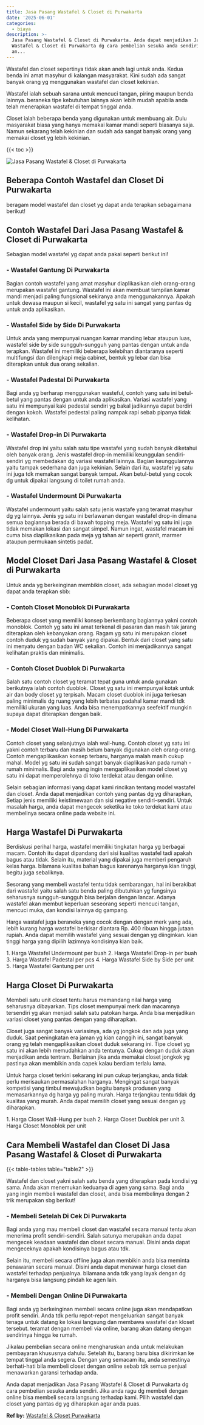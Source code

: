 ```yaml
---
title: Jasa Pasang Wastafel & Closet di Purwakarta
date: '2025-06-01'
categories:
  - biaya
description: >-
  Jasa Pasang Wastafel & Closet di Purwakarta. Anda dapat menjadikan Jasa Pasang
  Wastafel & Closet di Purwakarta dg cara pembelian sesuka anda sendiri. Jika
  an...
---
```


Wastafel dan closet sepertinya tidak akan aneh lagi untuk anda. Kedua benda ini amat masyhur di kalangan masyarakat. Kini sudah ada sangat banyak orang yg menggunakan wastafel dan closet kekinian.

Wastafel ialah sebuah sarana untuk mencuci tangan, piring maupun benda lainnya. beraneka tipe kebutuhan lainnya akan lebih mudah apabila anda telah menerapkan wastafel di tempat tinggal anda.

Closet ialah beberapa benda yang digunakan untuk membuang air. Dulu masyarakat biasa yang hanya memakai kamar mandi seperti biasanya saja. Namun sekarang telah kekinian dan sudah ada sangat banyak orang yang memakai closet yg lebih kekinian.

{{< toc >}}

![Jasa Pasang Wastafel & Closet di Purwakarta](/images/wastafel-closet-murah03.png)

## Beberapa Contoh Wastafel dan Closet Di Purwakarta

beragam model wastafel dan closet yg dapat anda terapkan sebagaimana berikut!

## Contoh Wastafel Dari Jasa Pasang Wastafel & Closet di Purwakarta

Sebagian model wastafel yg dapat anda pakai seperti berikut ini!

### \- Wastafel Gantung Di Purwakarta

Bagian contoh wastafel yang amat masyhur diaplikasikan oleh orang-orang merupakan wastafel gantung. Wastafel ini akan membuat tampilan kamar mandi menjadi paling fungsional sekiranya anda menggunakannya. Apakah untuk dewasa maupun si kecil, wastafel yg satu ini sangat yang pantas dg untuk anda aplikasikan.

### \- Wastafel Side by Side Di Purwakarta

Untuk anda yang mempunyai ruangan kamar manding lebar ataupun luas, wastafel side by side sungguh-sungguh yang pantas dengan untuk anda terapkan. Wastafel ini memiliki beberapa kelebihan diantaranya seperti multifungsi dan dilengkapi meja cabinet, bentuk yg lebar dan bisa diterapkan untuk dua orang sekalian.

### \- Wastafel Padestal Di Purwakarta

Bagi anda yg berharap menggunakan wasteful, contoh yang satu ini betul-betul yang pantas dengan untuk anda aplikasikan. Variasi wastafel yang satu ini mempunyai kaki pedestal sendiri yg bakal jadikannya dapat berdiri dengan kokoh. Wastafel pedestal paling nampak rapi sebab pipanya tidak kelihatan.

### \- Wastafel Drop-in Di Purwakarta

Wastafel drop ini yaitu salah satu tipe wastafel yang sudah banyak diketahui oleh banyak orang. Jenis wastafel drop-in memiliki keunggulan sendiri-sendiri yg membedakan dg variasi wastafel lainnya. Bagian keunggulannya yaitu tampak sederhana dan juga kekinian. Selain dari itu, wastafel yg satu ini juga tdk memakan sangat banyak tempat. Akan betul-betul yang cocok dg untuk dipakai langsung di toilet rumah anda.

### \- Wastafel Undermount Di Purwakarta

Wastafel undermount yaitu salah satu jenis wastafe yang teramat masyhur dg yg lainnya. Jenis yg satu ini berlawanan dengan wastafel drop-in dimana semua bagiannya berada di bawah topping meja. Wastafel yg satu ini juga tidak memakan lokasi dan sangat simpel. Namun ingat, wastafel macam ini cuma bisa diaplikasikan pada meja yg tahan air seperti granit, marmer ataupun permukaan sintetis padat.

## Model Closet Dari Jasa Pasang Wastafel & Closet di Purwakarta

Untuk anda yg berkeinginan membikin closet, ada sebagian model closet yg dapat anda terapkan sbb:

### \- Contoh Closet Monoblok Di Purwakarta

Beberapa closet yang memiliki konsep berkembang bagiannya yakni contoh monoblok. Contoh yg satu ini amat terkenal di pasaran dan masih tak jarang diterapkan oleh kebanyakan orang. Ragam yg satu ini merupakan closet contoh duduk yg sudah banyak yang dipakai. Bentuk dari closet yang satu ini menyatu dengan badan WC sekalian. Contoh ini menjadikannya sangat kelihatan praktis dan minimalis.

### \- Contoh Closet Duoblok Di Purwakarta

Salah satu contoh closet yg teramat tepat guna untuk anda gunakan berikutnya ialah contoh duoblok. Closet yg satu ini mempunyai kotak untuk air dan body closet yg terpisah. Macam closet duoblok ini juga terkesan paling minimalis dg ruang yang lebih terbatas padahal kamar mandi tdk memiliki ukuran yang luas. Anda bisa menempatkannya seefektif mungkin supaya dapat diterapkan dengan baik.

### \- Model Closet Wall-Hung Di Purwakarta

Contoh closet yang selanjutnya ialah wall-hung. Contoh closet yg satu ini yakni contoh terbaru dan masih belum banyak digunakan oleh orang-orang. Contoh mengaplikasikan konsep terbaru, harganya malah masih cukup mahal. Model yg satu ini sudah sangat banyak diaplikasikan pada rumah - rumah minimalis. Bagi anda yang ingin mengaplikasikan model closet yg satu ini dapat memperolehnya di toko terdekat atau dengan online.

Selain sebagian informasi yang dapat kami rincikan tentang model wastafel dan closet. Anda dapat menjadikan contoh yang pantas dg yg diharapkan, Setiap jenis memiliki keistimewaan dan sisi negative sendiri-sendiri. Untuk masalah harga, anda dapat mengecek seketika ke toko terdekat kami atau membelinya secara online pada website ini.

## Harga Wastafel Di Purwakarta

Berdiskusi perihal harga, wastafel memiliki tingkatan harga yg berbagai macam. Contoh itu dapat dipandang dari sisi kualitas wastafel tadi apakah bagus atau tidak. Selain itu, material yang dipakai juga memberi pengaruh kelas harga. bilamana kualitas bahan bagus karenanya harganya kian tinggi, begitu juga sebaliknya.

Sesorang yang membeli wastafel tentu tidak sembarangan, hal ini berakibat dari wastafel yaitu salah satu benda paling dibutuhkan yg fungsinya seharusnya sungguh-sungguh bisa berjalan dengan lancar. Adanya wastafel akan membut keperluan seseorang seperti mencuci tangan, mencuci muka, dan kondisi lainnya dg gampang.

Harga wastafel juga beraneka yang cocok dengan dengan merk yang ada, lebih kurang harga wastafel berkisar diantara Rp. 400 ribuan hingga jutaan rupiah. Anda dapat memilih wastafel yang sesuai dengan yg diinginkan. kian tinggi harga yang dipilih lazimnya kondisinya kian baik.

1\. Harga Wastafel Undermount per buah 2. Harga Wastafel Drop-in per buah 3. Harga Wastafel Padestal per pcs 4. Harga Wastafel Side by Side per unit 5. Harga Wastafel Gantung per unit

## Harga Closet Di Purwakarta

Membeli satu unit closet tentu harus memandang nilai harga yang seharusnya dibayarkan. Tips closet mempunyai merk dan macamnya tersendiri yg akan menjadi salah satu patokan harga. Anda bisa menjadikan variasi closet yang pantas dengan yang diharapkan.

Closet juga sangat banyak variasinya, ada yg jongkok dan ada juga yang duduk. Saat peningkatan era jaman yg kian canggih ini, sangat banyak orang yg telah mengaplikasikan closet duduk sekarang ini. Tipe closet yg satu ini akan lebih memudahkan anda tentunya. Cukup dengan duduk akan menjadikan anda tentram. Berlainan jika anda memakai closet jongkok yg pastinya akan membikin anda capek kalau berdiam terlalu lama.

Untuk harga closet terkini sekarang ini pun cukup terjangkau, anda tidak perlu merisaukan permasalahan harganya. Mengingat sangat banyak kompetisi yang timbul mewujudkan begitu banyak produsen yang memasarkannya dg harga yg paling murah. Harga terjangkau tentu tidak dg kualitas yang murah. Anda dapat memilih closet yang sesuai dengan yg diharapkan.

1\. Harga Closet Wall-Hung per buah 2. Harga Closet Duoblok per unit 3. Harga Closet Monoblok per unit

## Cara Membeli Wastafel dan Closet Di Jasa Pasang Wastafel & Closet di Purwakarta

{{< table-tables table="table2" >}}

Wastafel dan closet yakni salah satu benda yang diterapkan pada kondisi yg sama. Anda akan menemukan keduanya di agen yang sama. Bagi anda yang ingin membeli wastafel dan closet, anda bisa membelinya dengan 2 trik merupakan sbg berikut!

### \- Membeli Setelah Di Cek Di Purwakarta

Bagi anda yang mau membeli closet dan wastafel secara manual tentu akan menerima profit sendiri-sendiri. Salah satunya merupakan anda dapat mengecek keadaan wastafel dan closet secara manual. Disini anda dapat mengeceknya apakah kondisinya bagus atau tdk.

Selain itu, membeli secara offline juga akan membikin anda bisa meminta penawaran secara manual. Disini anda dapat menawar harga closet dan wastafel terhadap penjualnya. bilamana anda tdk yang layak dengan dg harganya bisa langsung pindah ke agen lain.

### \- Membeli Dengan Online Di Purwakarta

Bagi anda yg berkeinginan membeli secara online juga akan mendapatkan profit sendiri. Anda tdk perlu repot-repot mengeluarkan sangat banyak tenaga untuk datang ke lokasi langsung dan membawa wastafel dan kloset tersebut. teramat dengan membeli via online, barang akan datang dengan sendirinya hingga ke rumah.

Jikalau pembelian secara online mengharuskan anda untuk melakukan pembayaran khususnya dahulu. Setelah itu, barang baru bisa dikirimkan ke tempat tinggal anda segera. Dengan yang semacam itu, anda semestinya berhati-hati bila membeli closet dengan online sebab tdk semua penjual menawarkan garansi terhadap anda.

Anda dapat menjadikan Jasa Pasang Wastafel & Closet di Purwakarta dg cara pembelian sesuka anda sendiri. Jika anda ragu dg membeli dengan online bisa membeli secara langsung terhadap kami. Pilih wastafel dan closet yang pantas dg yg diharapkan agar anda puas.

**Ref by:** [Wastafel & Closet Purwakarta](https://id.wikipedia.org/wiki/Wastafel)
